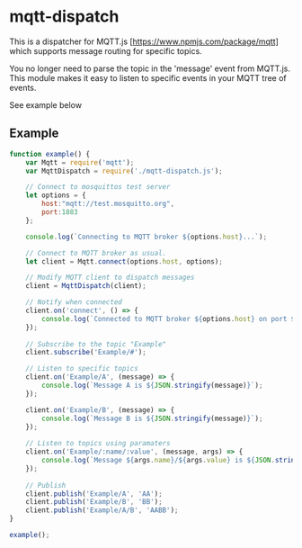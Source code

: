 # mqtt-dispatch
This is a dispatcher for MQTT.js [https://www.npmjs.com/package/mqtt] which
supports message routing for specific topics. 

You no longer need to parse the topic in the 'message' event from MQTT.js.
This module makes it easy to listen to specific events in your MQTT tree of events.

See example below

## Example

```javascript
function example() {
	var Mqtt = require('mqtt');
	var MqttDispatch = require('./mqtt-dispatch.js');

	// Connect to mosquittos test server
	let options = {
		host:"mqtt://test.mosquitto.org",
		port:1883
	};

	console.log(`Connecting to MQTT broker ${options.host}...`);

	// Connect to MQTT broker as usual.
	let client = Mqtt.connect(options.host, options);

	// Modify MQTT client to dispatch messages
	client = MqttDispatch(client);

	// Notify when connected
	client.on('connect', () => {
		console.log(`Connected to MQTT broker ${options.host} on port ${options.port}.`);
	});
	
	// Subscribe to the topic "Example"
	client.subscribe('Example/#');

	// Listen to specific topics
	client.on('Example/A', (message) => {
		console.log(`Message A is ${JSON.stringify(message)}`);
	});

	client.on('Example/B', (message) => {
		console.log(`Message B is ${JSON.stringify(message)}`);
	});
	
	// Listen to topics using paramaters
	client.on('Example/:name/:value', (message, args) => {
		console.log(`Message ${args.name}/${args.value} is ${JSON.stringify(message)}`);
	});
	
	// Publish 
	client.publish('Example/A', 'AA');
	client.publish('Example/B', 'BB');
	client.publish('Example/A/B', 'AABB');
}

example();
```
